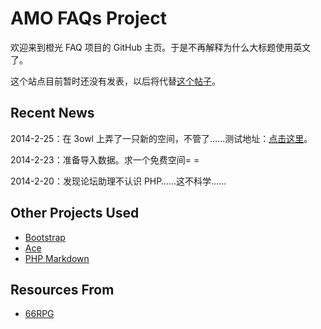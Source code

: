 ﻿AMO FAQs Project
================

欢迎来到橙光 FAQ 项目的 GitHub 主页。于是不再解释为什么大标题使用英文了。

这个站点目前暂时还没有发表，以后将代替[这个帖子](http://bbs.66rpg.com/thread-324640-1-1.html)。

Recent News
-----------

2014-2-25：在 3owl 上弄了一只新的空间，不管了……测试地址：[点击这里](http://faq.66avg.ga)。

2014-2-23：准备导入数据。求一个免费空间= =

2014-2-20：发现论坛助理不认识 PHP……这不科学……

Other Projects Used
-------------------

- [Bootstrap](http://www.bootcss.com)
- [Ace](http://ace.c9.io)
- [PHP Markdown](http://michelf.ca/projects/php-markdown)

Resources From
--------------

- [66RPG](http://www.66rpg.com)
